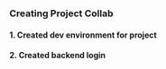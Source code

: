 ### Creating Project Collab
#### 1. Created dev environment for project
#### 2. Created backend login